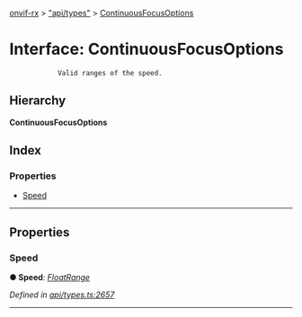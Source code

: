 [onvif-rx](../README.md) > ["api/types"](../modules/_api_types_.md) > [ContinuousFocusOptions](../interfaces/_api_types_.continuousfocusoptions.md)

# Interface: ContinuousFocusOptions

```
            Valid ranges of the speed.
```

## Hierarchy

**ContinuousFocusOptions**

## Index

### Properties

* [Speed](_api_types_.continuousfocusoptions.md#speed)

---

## Properties

<a id="speed"></a>

###  Speed

**● Speed**: *[FloatRange](_api_types_.floatrange.md)*

*Defined in [api/types.ts:2657](https://github.com/patrickmichalina/onvif-rx/blob/1596479/src/api/types.ts#L2657)*

___

